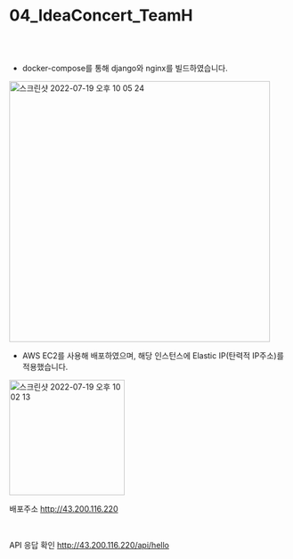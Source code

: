 # 04_IdeaConcert_TeamH

<br>
<br>

- docker-compose를 통해 django와 nginx를 빌드하였습니다.
<img width="468" alt="스크린샷 2022-07-19 오후 10 05 24" src="https://user-images.githubusercontent.com/83942213/179757682-c186ff8c-46e6-4760-ae53-4e9f4d6c1d6d.png">

<br>

- AWS EC2를 사용해 배포하였으며, 해당 인스턴스에 Elastic IP(탄력적 IP주소)를 적용했습니다.

<img width="207" alt="스크린샷 2022-07-19 오후 10 02 13" src="https://user-images.githubusercontent.com/83942213/179756791-64bacedf-88b5-4f53-b9cc-a01d5e591348.png">

<br>

배포주소
http://43.200.116.220

<br>

API 응답 확인
http://43.200.116.220/api/hello
